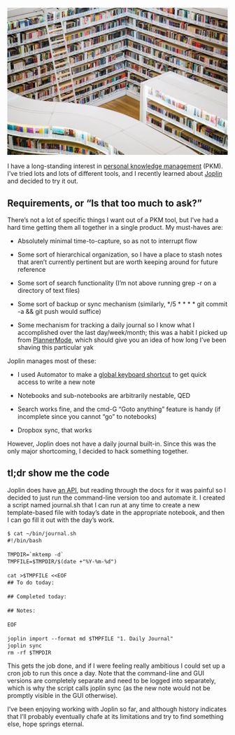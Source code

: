 <!--
.. title: Automating a daily journal with Joplin
.. slug: automating-a-daily-journal-with-joplin
.. date: 2019-11-30 12:00:00 UTC-07:00
.. tags: 
.. category: personal knowledge management
.. link: 
.. description: 
.. type: text
-->

![image](/images/1_5qpcOrSwad1u-jE5Ls8Fsg.webp)

I have a long-standing interest in [personal knowledge management](https://en.wikipedia.org/wiki/Personal_knowledge_management) (PKM). I’ve tried lots and lots of different tools, and I recently learned about [Joplin](https://joplinapp.org/) and decided to try it out.

<!-- TEASER_END -->

## Requirements, or “Is that too much to ask?”

There’s not a lot of specific things I want out of a PKM tool, but I’ve had a hard time getting them all together in a single product. My must-haves are:

* Absolutely minimal time-to-capture, so as not to interrupt flow

* Some sort of hierarchical organization, so I have a place to stash notes that aren’t currently pertinent but are worth keeping around for future reference

* Some sort of search functionality (I’m not above running grep -r on a directory of text files)

* Some sort of backup or sync mechanism (similarly, */5 * * * * git commit -a && git push would suffice)

* Some mechanism for tracking a daily journal so I know what I accomplished over the last day/week/month; this was a habit I picked up from [PlannerMode](https://www.emacswiki.org/emacs/PlannerMode), which should give you an idea of how long I’ve been shaving this particular yak

Joplin manages most of these:

* I used Automator to make a [global keyboard shortcut](https://appleinsider.com/articles/18/03/14/how-to-create-keyboard-shortcuts-to-launch-apps-in-macos-using-automator) to get quick access to write a new note

* Notebooks and sub-notebooks are arbitrarily nestable, QED

* Search works fine, and the cmd-G “Goto anything” feature is handy (if incomplete since you cannot “go” to notebooks)

* Dropbox sync, that works

However, Joplin does not have a daily journal built-in. Since this was the only major shortcoming, I decided to hack something together.

## tl;dr show me the code

Joplin does have [an API](https://github.com/laurent22/joplin/blob/master/readme/api.md), but reading through the docs for it was painful so I decided to just run the command-line version too and automate it. I created a script named journal.sh that I can run at any time to create a new template-based file with today’s date in the appropriate notebook, and then I can go fill it out with the day’s work.

    $ cat ~/bin/journal.sh
    #!/bin/bash

    TMPDIR=`mktemp -d`
    TMPFILE=$TMPDIR/$(date +"%Y-%m-%d")

    cat >$TMPFILE <<EOF
    ## To do today:

    ## Completed today:

    ## Notes:

    EOF

    joplin import --format md $TMPFILE "1. Daily Journal"
    joplin sync
    rm -rf $TMPDIR

This gets the job done, and if I were feeling really ambitious I could set up a cron job to run this once a day. Note that the command-line and GUI versions are completely separate and need to be logged into separately, which is why the script calls joplin sync (as the new note would not be promptly visible in the GUI otherwise).

I’ve been enjoying working with Joplin so far, and although history indicates that I’ll probably eventually chafe at its limitations and try to find something else, hope springs eternal.
